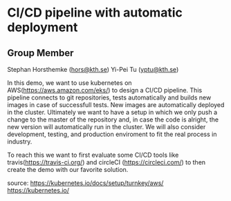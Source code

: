 # CI/CD pipeline with automatic deployment 

## Group Member
Stephan Horsthemke (hors@kth.se)
Yi-Pei Tu (yptu@kth.se)

In this demo, we want to use kubernetes on AWS(https://aws.amazon.com/eks/) to design a CI/CD pipeline.
This pipeline connects to git repositories, tests automatically and builds new images in case of successfull tests. New images are automatically deployed in the cluster. Ultimately we want to have a setup in which we only push a change to the master of the repository and, in case the code is alright, the new version will automatically run in the cluster. We will also consider development, testing, and production enviroment to fit the real process in industry.

To reach this we want to first evaluate some CI/CD tools like travis(https://travis-ci.org/) and circleCI (https://circleci.com/) to then create the demo with our favorite solution.


source:
https://kubernetes.io/docs/setup/turnkey/aws/
https://kubernetes.io/
